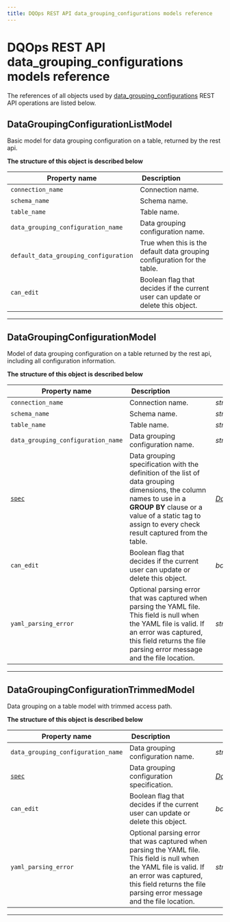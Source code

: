 ```yaml
---
title: DQOps REST API data_grouping_configurations models reference
---
```

# DQOps REST API data_grouping_configurations models reference
The references of all objects used by [data_grouping_configurations](../operations/data_grouping_configurations.md) REST API operations are listed below.


## DataGroupingConfigurationListModel
Basic model for data grouping configuration on a table, returned by the rest api.


**The structure of this object is described below**


|&nbsp;Property&nbsp;name&nbsp;|&nbsp;Description&nbsp;&nbsp;&nbsp;&nbsp;&nbsp;&nbsp;&nbsp;&nbsp;&nbsp;&nbsp;&nbsp;&nbsp;&nbsp;&nbsp;&nbsp;&nbsp;&nbsp;&nbsp;&nbsp;&nbsp;&nbsp;|&nbsp;Data&nbsp;type&nbsp;|
|---------------|---------------------------------|-----------|
|<span class="no-wrap-code">`connection_name`</span>|Connection name.|*string*|
|<span class="no-wrap-code">`schema_name`</span>|Schema name.|*string*|
|<span class="no-wrap-code">`table_name`</span>|Table name.|*string*|
|<span class="no-wrap-code">`data_grouping_configuration_name`</span>|Data grouping configuration name.|*string*|
|<span class="no-wrap-code">`default_data_grouping_configuration`</span>|True when this is the default data grouping configuration for the table.|*boolean*|
|<span class="no-wrap-code">`can_edit`</span>|Boolean flag that decides if the current user can update or delete this object.|*boolean*|


___

## DataGroupingConfigurationModel
Model of data grouping configuration on a table returned by the rest api, including all configuration information.


**The structure of this object is described below**


|&nbsp;Property&nbsp;name&nbsp;|&nbsp;Description&nbsp;&nbsp;&nbsp;&nbsp;&nbsp;&nbsp;&nbsp;&nbsp;&nbsp;&nbsp;&nbsp;&nbsp;&nbsp;&nbsp;&nbsp;&nbsp;&nbsp;&nbsp;&nbsp;&nbsp;&nbsp;|&nbsp;Data&nbsp;type&nbsp;|
|---------------|---------------------------------|-----------|
|<span class="no-wrap-code">`connection_name`</span>|Connection name.|*string*|
|<span class="no-wrap-code">`schema_name`</span>|Schema name.|*string*|
|<span class="no-wrap-code">`table_name`</span>|Table name.|*string*|
|<span class="no-wrap-code">`data_grouping_configuration_name`</span>|Data grouping configuration name.|*string*|
|<span class="no-wrap-code">[`spec`](../../reference/yaml/ConnectionYaml.md#datagroupingconfigurationspec)</span>|Data grouping specification with the definition of the list of data grouping dimensions, the column names to use in a **GROUP BY** clause or a value of a static tag to assign to every check result captured from the table.|*[DataGroupingConfigurationSpec](../../reference/yaml/ConnectionYaml.md#datagroupingconfigurationspec)*|
|<span class="no-wrap-code">`can_edit`</span>|Boolean flag that decides if the current user can update or delete this object.|*boolean*|
|<span class="no-wrap-code">`yaml_parsing_error`</span>|Optional parsing error that was captured when parsing the YAML file. This field is null when the YAML file is valid. If an error was captured, this field returns the file parsing error message and the file location.|*string*|


___

## DataGroupingConfigurationTrimmedModel
Data grouping on a table model with trimmed access path.


**The structure of this object is described below**


|&nbsp;Property&nbsp;name&nbsp;|&nbsp;Description&nbsp;&nbsp;&nbsp;&nbsp;&nbsp;&nbsp;&nbsp;&nbsp;&nbsp;&nbsp;&nbsp;&nbsp;&nbsp;&nbsp;&nbsp;&nbsp;&nbsp;&nbsp;&nbsp;&nbsp;&nbsp;|&nbsp;Data&nbsp;type&nbsp;|
|---------------|---------------------------------|-----------|
|<span class="no-wrap-code">`data_grouping_configuration_name`</span>|Data grouping configuration name.|*string*|
|<span class="no-wrap-code">[`spec`](../../reference/yaml/ConnectionYaml.md#datagroupingconfigurationspec)</span>|Data grouping configuration specification.|*[DataGroupingConfigurationSpec](../../reference/yaml/ConnectionYaml.md#datagroupingconfigurationspec)*|
|<span class="no-wrap-code">`can_edit`</span>|Boolean flag that decides if the current user can update or delete this object.|*boolean*|
|<span class="no-wrap-code">`yaml_parsing_error`</span>|Optional parsing error that was captured when parsing the YAML file. This field is null when the YAML file is valid. If an error was captured, this field returns the file parsing error message and the file location.|*string*|


___

